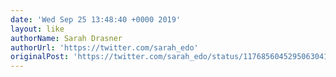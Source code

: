 ```yaml
---
date: 'Wed Sep 25 13:48:40 +0000 2019'
layout: like
authorName: Sarah Drasner
authorUrl: 'https://twitter.com/sarah_edo'
originalPost: 'https://twitter.com/sarah_edo/status/1176856045295063041'
---
```


